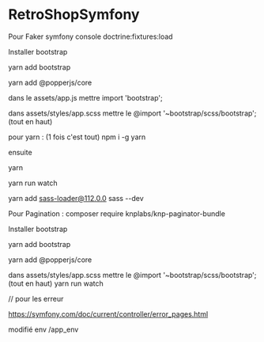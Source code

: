 # RetroShopSymfony
Pour Faker
symfony console doctrine:fixtures:load 

Installer bootstrap

 yarn add bootstrap

 yarn add @popperjs/core
 
 dans le assets/app.js
 mettre import 'bootstrap';

 dans assets/styles/app.scss
 mettre le @import '~bootstrap/scss/bootstrap'; (tout en haut)

pour yarn :
(1 fois c'est tout)
 npm i -g yarn   

 ensuite 

 yarn

 yarn run watch

 yarn add sass-loader@112.0.0 sass --dev

 Pour Pagination :
 composer require knplabs/knp-paginator-bundle



Installer bootstrap

 yarn add bootstrap

 yarn add @popperjs/core

 dans assets/styles/app.scss
 mettre le @import '~bootstrap/scss/bootstrap'; (tout en haut)
 yarn run watch


 // pour les erreur 

 https://symfony.com/doc/current/controller/error_pages.html

 modifié env /app_env

